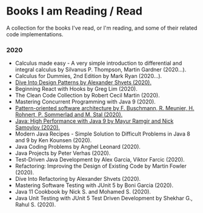 # Books I am Reading / Read

A collection for the books I've read, or I'm reading, and some of their related code implementations.

### 2020

* Calculus made easy - A very simple introduction to differential and integral calculus by Silvanus P. Thompson, Martin
  Gardner (2020...).
* Calculus for Dummies, 2nd Edition by Mark Ryan (2020...).
* [Dive Into Design Patterns by Alexander Shvets (2020).](https://github.com/LucasTempass/Books-I-am-Reading/tree/master/Dive%20into%20Design%20Pattern)
* Beginning React with Hooks by Greg Lim (2020).
* The Clean Code Collection by Robert Cecil Martin (2020).
* Mastering Concurrent Programming with Java 9 (2020).
* [Pattern-oriented software architecture by F. Buschmann, R. Meunier, H. Rohnert, P. Sommerlad and M. Stal (2020).](https://github.com/LucasTempass/Books-I-am-Reading/tree/master/Pattern-oriented%20Software%20Architecture)
* [Java: High Performance with Java 9 by Mayur Ramgir and Nick Samoylov (2020).](https://github.com/LucasTempass/Books-I-am-Reading/tree/master/Mastering%20Concurrent%20Programming%20With%20Java%209)
* Modern Java Recipes - Simple Solution to Difficult Problems in Java 8 and 9 by Ken Kounsen (2020).
* Java Coding Problems by Anghel Leonard (2020).
* Java Projects by Peter Verhas (2020).
* Test-Driven Java Development by Alex Garcia, Viktor Farcic (2020).
* Refactoring: Improving the Design of Existing Code by Martin Fowler (2020).
* Dive Into Refactoring by Alexander Shvets (2020).
* Mastering Software Testing with JUnit 5 by Boni Garcia (2020).
* Java 11 Cookbook by Nick S. and Mohamed S. (2020).
* Java Unit Testing with JUnit 5 Test Driven Development by Shekhar G., Rahul S. (2020).